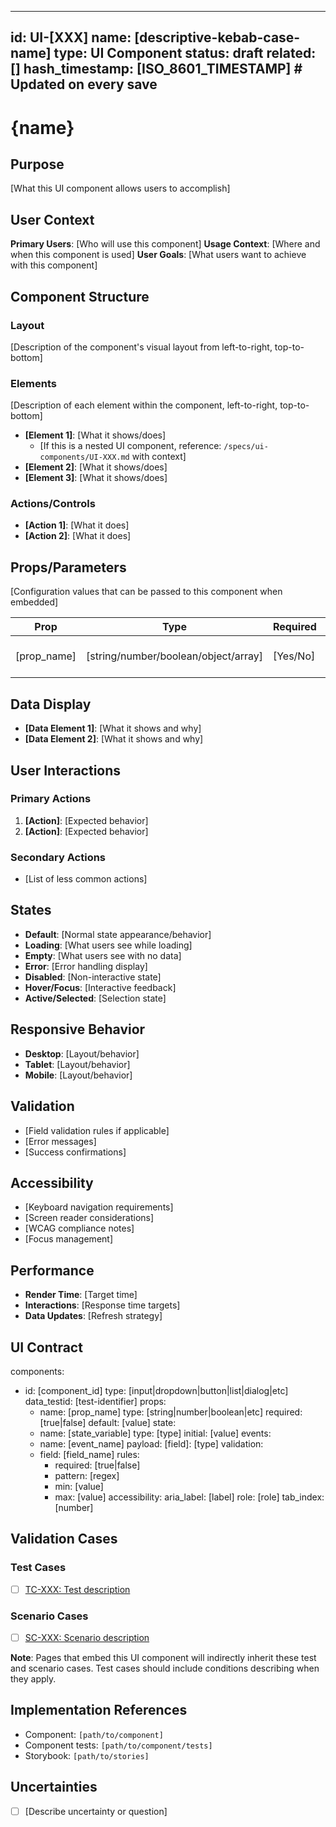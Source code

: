 <!-- See components/spec-header.md for header format -->
---
id: UI-[XXX]
name: [descriptive-kebab-case-name]
type: UI Component
status: draft
related: []
hash_timestamp: [ISO_8601_TIMESTAMP]  # Updated on every save
---

# {name}

## Purpose
[What this UI component allows users to accomplish]

## User Context
**Primary Users**: [Who will use this component]
**Usage Context**: [Where and when this component is used]
**User Goals**: [What users want to achieve with this component]

<!-- See components/spec-ui-structure.md for structure format -->
## Component Structure

### Layout
[Description of the component's visual layout from left-to-right, top-to-bottom]

### Elements
[Description of each element within the component, left-to-right, top-to-bottom]
- **[Element 1]**: [What it shows/does]
  - [If this is a nested UI component, reference: `/specs/ui-components/UI-XXX.md` with context]
- **[Element 2]**: [What it shows/does]
- **[Element 3]**: [What it shows/does]

### Actions/Controls
- **[Action 1]**: [What it does]
- **[Action 2]**: [What it does]

## Props/Parameters
[Configuration values that can be passed to this component when embedded]

| Prop | Type | Required | Default | Description |
|------|------|----------|---------|-------------|
| [prop_name] | [string/number/boolean/object/array] | [Yes/No] | [default_value] | [What this prop controls] |

## Data Display
- **[Data Element 1]**: [What it shows and why]
- **[Data Element 2]**: [What it shows and why]

## User Interactions

### Primary Actions
1. **[Action]**: [Expected behavior]
2. **[Action]**: [Expected behavior]

### Secondary Actions
- [List of less common actions]

## States
- **Default**: [Normal state appearance/behavior]
- **Loading**: [What users see while loading]
- **Empty**: [What users see with no data]
- **Error**: [Error handling display]
- **Disabled**: [Non-interactive state]
- **Hover/Focus**: [Interactive feedback]
- **Active/Selected**: [Selection state]

## Responsive Behavior
- **Desktop**: [Layout/behavior]
- **Tablet**: [Layout/behavior]
- **Mobile**: [Layout/behavior]

## Validation
- [Field validation rules if applicable]
- [Error messages]
- [Success confirmations]

## Accessibility
- [Keyboard navigation requirements]
- [Screen reader considerations]
- [WCAG compliance notes]
- [Focus management]

## Performance
- **Render Time**: [Target time]
- **Interactions**: [Response time targets]
- **Data Updates**: [Refresh strategy]

## UI Contract
components:
  - id: [component_id]
    type: [input|dropdown|button|list|dialog|etc]
    data_testid: [test-identifier]
    props:
      - name: [prop_name]
        type: [string|number|boolean|etc]
        required: [true|false]
        default: [value]
    state:
      - name: [state_variable]
        type: [type]
        initial: [value]
    events:
      - name: [event_name]
        payload:
          [field]: [type]
    validation:
      - field: [field_name]
        rules:
          - required: [true|false]
          - pattern: [regex]
          - min: [value]
          - max: [value]
    accessibility:
      aria_label: [label]
      role: [role]
      tab_index: [number]

<!-- See components/spec-validation-cases.md for validation case format -->
## Validation Cases

### Test Cases
- [ ] [TC-XXX: Test description](/specs/test-cases/TC-XXX.yaml)

### Scenario Cases
- [ ] [SC-XXX: Scenario description](/specs/scenario-cases/SC-XXX.yaml)

**Note**: Pages that embed this UI component will indirectly inherit these test and scenario cases. Test cases should include conditions describing when they apply.

<!-- See components/spec-implementation-refs.md for implementation reference format -->
## Implementation References

- Component: `[path/to/component]`
- Component tests: `[path/to/component/tests]`
- Storybook: `[path/to/stories]`

<!-- See components/spec-uncertainties.md for uncertainties format -->
## Uncertainties

- [ ] [Describe uncertainty or question]